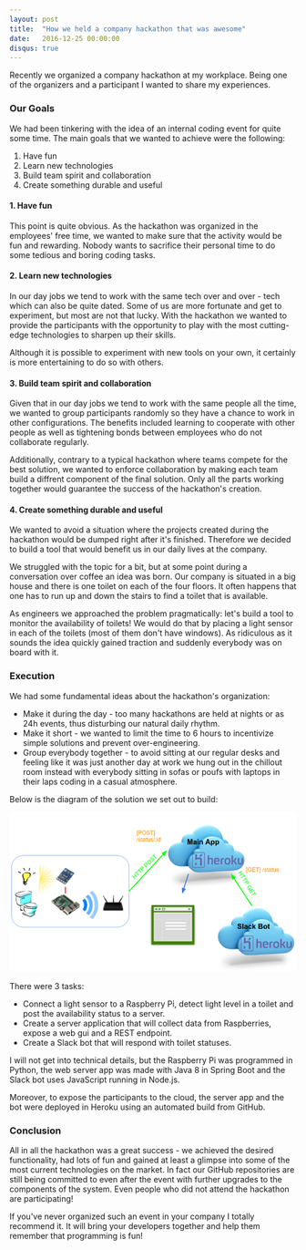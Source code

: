 ```yaml
---
layout: post
title:  "How we held a company hackathon that was awesome"
date:   2016-12-25 00:00:00
disqus: true
---
```


Recently we organized a company hackathon at my workplace. Being one of the organizers and a participant I wanted to share my experiences.

### Our Goals

We had been tinkering with the idea of an internal coding event for quite some time. The main goals that we wanted to achieve were the following:

1. Have fun
2. Learn new technologies
3. Build team spirit and collaboration
4. Create something durable and useful

#### 1. Have fun

This point is quite obvious. As the hackathon was organized in the employees' free time, we wanted to make sure that the activity would be fun and rewarding. Nobody wants to sacrifice their personal time to do some tedious and boring coding tasks.

#### 2. Learn new technologies

In our day jobs we tend to work with the same tech over and over - tech which can also be quite dated. Some of us are more fortunate and get to experiment, but most are not that lucky. With the hackathon we wanted to provide the participants with the opportunity to play with the most cutting-edge technologies to sharpen up their skills.

Although it is possible to experiment with new tools on your own, it certainly is more entertaining to do so with others.

#### 3. Build team spirit and collaboration

Given that in our day jobs we tend to work with the same people all the time, we wanted to group participants randomly so they have a chance to work in other configurations. The benefits included learning to cooperate with other people as well as tightening bonds between employees who do not collaborate regularly.

Additionally, contrary to a typical hackathon where teams compete for the best solution, we wanted to enforce collaboration by making each team build a diffrent component of the final solution. Only all the parts working together would guarantee the success of the hackathon's creation.

#### 4. Create something durable and useful

We wanted to avoid a situation where the projects created during the hackathon would be dumped right after it's finished. Therefore we decided to build a tool that would benefit us in our daily lives at the company.

We struggled with the topic for a bit, but at some point during a conversation over coffee an idea was born. Our company is situated in a big house and there is one toilet on each of the four floors. It often happens that one has to run up and down the stairs to find a toilet that is available.

As engineers we approached the problem pragmatically: let's build a tool to monitor the availability of toilets! We would do that by placing a light sensor in each of the toilets (most of them don't have windows). As ridiculous as it sounds the idea quickly gained traction and suddenly everybody was on board with it.

### Execution

We had some fundamental ideas about the hackathon's organization:

- Make it during the day - too many hackathons are held at nights or as 24h events, thus disturbing our natural daily rhythm.
- Make it short - we wanted to limit the time to 6 hours to incentivize simple solutions and prevent over-engineering.
- Group everybody together - to avoid sitting at our regular desks and feeling like it was just another day at work we hung out in the chillout room instead with everybody sitting in sofas or poufs with laptops in their laps coding in a casual atmosphere.

Below is the diagram of the solution we set out to build:

![Hackathon project diagram](/assets/images/hackathon_scheme.png)

There were 3 tasks:

- Connect a light sensor to a Raspberry Pi, detect light level in a toilet and post the availability status to a server.
- Create a server application that will collect data from Raspberries, expose a web gui and a REST endpoint.
- Create a Slack bot that will respond with toilet statuses.

I will not get into technical details, but the Raspberry Pi was programmed in Python, the web server app was made with Java 8 in Spring Boot and the Slack bot uses JavaScript running in Node.js.

Moreover, to expose the participants to the cloud, the server app and the bot were deployed in Heroku using an automated build from GitHub.

### Conclusion

All in all the hackathon was a great success - we achieved the desired functionality, had lots of fun and gained at least a glimpse into some of the most current technologies on the market. In fact our GitHub repositories are still being committed to even after the event with further upgrades to the components of the system. Even people who did not attend the hackathon are participating!

If you've never organized such an event in your company I totally recommend it. It will bring your developers together and help them remember that programming is fun!
